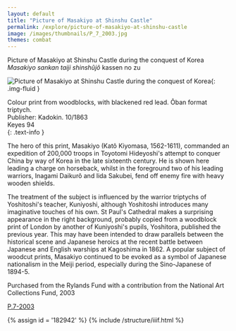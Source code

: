```yaml
---
layout: default
title: "Picture of Masakiyo at Shinshu Castle"
permalink: /explore/picture-of-masakiyo-at-shinshu-castle
image: /images/thumbnails/P_7_2003.jpg
themes: combat
---
```


Picture of Masakiyo at Shinshu Castle during the conquest of Korea  
_Masakiyo sankan taiji shinshûjô_
kassen no zu

![Picture of Masakiyo at Shinshu Castle during the conquest of Korea ]({{site.baseurl}}/images/P_7_2003.jpg){: .img-fluid }

Colour print from woodblocks, with blackened red lead. Ôban format triptych.  
Publisher: Kadokin. 10/1863  
Keyes 94   
{: .text-info }

The hero of this print, Masakiyo (Katô Kiyomasa, 1562-1611), commanded an expedition of 200,000 troops
in Toyotomi Hideyoshi's attempt to conquer China by way of Korea in the
late sixteenth century. He is shown here leading a charge on horseback,
whilst in the foreground two of his leading warriors, Inagami Daikurô
and Iida Sakubei, fend off enemy fire with heavy wooden shields.

The treatment of the subject is influenced by the
warrior triptychs of Yoshitoshi's teacher, Kuniyoshi, although Yoshitoshi
introduces many imaginative touches of his own. St Paul's Cathedral makes
a surprising appearance in the right background, probably copied from
a woodblock print of London by another of Kuniyoshi's pupils, Yoshitora,
published the previous year. This may have been intended to draw parallels
between the historical scene and Japanese heroics at the recent battle
between Japanese and English warships at Kagoshima in 1862. A popular
subject of woodcut prints, Masakiyo continued to be evoked as a symbol
of Japanese nationalism in the Meiji period, especially during the Sino-Japanese
of 1894-5.

Purchased from the Rylands Fund with a contribution from the National Art Collections Fund,
2003

[P.7-2003]({{site.collection_url}}/id/object/182942)

{% assign id = '182942' %}
{% include /structure/iiif.html %}
